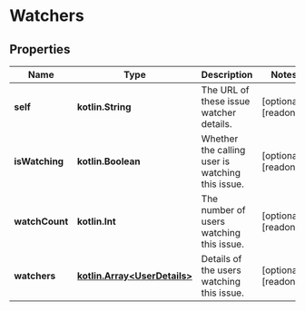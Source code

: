 
# Watchers

## Properties
Name | Type | Description | Notes
------------ | ------------- | ------------- | -------------
**self** | **kotlin.String** | The URL of these issue watcher details. |  [optional] [readonly]
**isWatching** | **kotlin.Boolean** | Whether the calling user is watching this issue. |  [optional] [readonly]
**watchCount** | **kotlin.Int** | The number of users watching this issue. |  [optional] [readonly]
**watchers** | [**kotlin.Array&lt;UserDetails&gt;**](UserDetails.md) | Details of the users watching this issue. |  [optional] [readonly]



